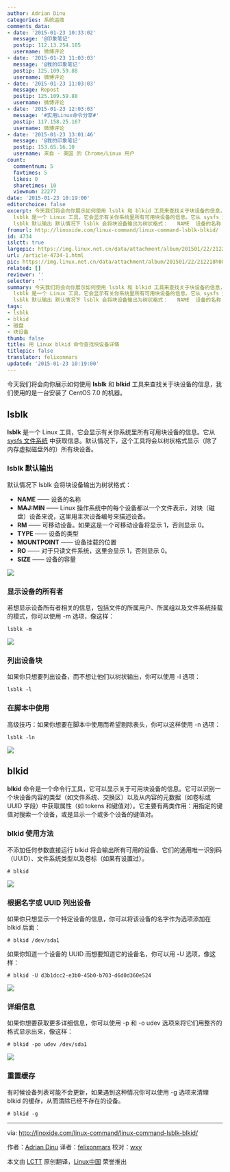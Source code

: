 ```yaml
---
author: Adrian Dinu
categories: 系统运维
comments_data:
- date: '2015-01-23 10:33:02'
  message: '@印象笔记'
  postip: 112.13.254.185
  username: 微博评论
- date: '2015-01-23 11:03:03'
  message: '@我的印象笔记'
  postip: 125.109.59.88
  username: 微博评论
- date: '2015-01-23 11:03:03'
  message: Repost
  postip: 125.109.59.88
  username: 微博评论
- date: '2015-01-23 12:03:03'
  message: '#实用Linux命令分享#'
  postip: 117.158.25.167
  username: 微博评论
- date: '2015-01-23 13:01:46'
  message: '@我的印象笔记'
  postip: 153.65.16.10
  username: 来自 - 美国 的 Chrome/Linux 用户
count:
  commentnum: 5
  favtimes: 5
  likes: 0
  sharetimes: 10
  viewnum: 22277
date: '2015-01-23 10:19:00'
editorchoice: false
excerpt: 今天我们将会向你展示如何使用 lsblk 和 blkid 工具来查找关于块设备的信息，我们使用的是一台安装了 CentOS 7.0 的机器。 lsblk
  lsblk 是一个 Linux 工具，它会显示有关你系统里所有可用块设备的信息。它从 sysfs 文件系统 中获取信息。默认情况下，这个工具将会以树状格式显示（除了内存虚拟磁盘外的）所有块设备。
  lsblk 默认输出 默认情况下 lsblk 会将块设备输出为树状格式：   NAME  设备的名称   MAJ:MIN  Linux 操作系统中的每个设备都以一个文件表示，对块（磁盘）设备来说，这里用主次设备编号来描述设备。   RM  可移动设备。
fromurl: http://linoxide.com/linux-command/linux-command-lsblk-blkid/
id: 4734
islctt: true
largepic: https://img.linux.net.cn/data/attachment/album/201501/22/212218h08kqjjh8q4cj8fa.jpg
url: /article-4734-1.html
pic: https://img.linux.net.cn/data/attachment/album/201501/22/212218h08kqjjh8q4cj8fa.jpg.thumb.jpg
related: []
reviewer: ''
selector: ''
summary: 今天我们将会向你展示如何使用 lsblk 和 blkid 工具来查找关于块设备的信息，我们使用的是一台安装了 CentOS 7.0 的机器。 lsblk
  lsblk 是一个 Linux 工具，它会显示有关你系统里所有可用块设备的信息。它从 sysfs 文件系统 中获取信息。默认情况下，这个工具将会以树状格式显示（除了内存虚拟磁盘外的）所有块设备。
  lsblk 默认输出 默认情况下 lsblk 会将块设备输出为树状格式：   NAME  设备的名称   MAJ:MIN  Linux 操作系统中的每个设备都以一个文件表示，对块（磁盘）设备来说，这里用主次设备编号来描述设备。   RM  可移动设备。
tags:
- lsblk
- blkid
- 磁盘
- 块设备
thumb: false
title: 用 Linux blkid 命令查找块设备详情
titlepic: false
translator: felixonmars
updated: '2015-01-23 10:19:00'
---
```


今天我们将会向你展示如何使用 **lsblk** 和 **blkid** 工具来查找关于块设备的信息，我们使用的是一台安装了 CentOS 7.0 的机器。


lsblk
-----


**lsblk** 是一个 Linux 工具，它会显示有关你系统里所有可用块设备的信息。它从 [sysfs 文件系统](https://www.kernel.org/doc/Documentation/filesystems/sysfs.txt) 中获取信息。默认情况下，这个工具将会以树状格式显示（除了内存虚拟磁盘外的）所有块设备。


### lsblk 默认输出


默认情况下 lsblk 会将块设备输出为树状格式：


* **NAME** —— 设备的名称
* **MAJ:MIN** —— Linux 操作系统中的每个设备都以一个文件表示，对块（磁盘）设备来说，这里用主次设备编号来描述设备。
* **RM** —— 可移动设备。如果这是一个可移动设备将显示 1，否则显示 0。
* **TYPE** —— 设备的类型
* **MOUNTPOINT** —— 设备挂载的位置
* **RO** —— 对于只读文件系统，这里会显示 1，否则显示 0。
* **SIZE** —— 设备的容量


![](/data/attachment/album/201501/22/212218h08kqjjh8q4cj8fa.jpg)


### 显示设备的所有者


若想显示设备所有者相关的信息，包括文件的所属用户、所属组以及文件系统挂载的模式，你可以使用 -m 选项，像这样：



```
lsblk -m

```

![](/data/attachment/album/201501/22/212219rznn4hn7oz4nqknk.jpg)


### 列出设备块


如果你只想要列出设备，而不想让他们以树状输出，你可以使用 -l 选项：



```
lsblk -l

```

### 在脚本中使用


高级技巧：如果你想要在脚本中使用而希望剔除表头，你可以这样使用 -n 选项：



```
lsblk -ln

```

![](/data/attachment/album/201501/22/212220y64rpgzr6vk3sz4e.jpg)


blkid
-----


**blkid** 命令是一个命令行工具，它可以显示关于可用块设备的信息。它可以识别一个块设备内容的类型（如文件系统、交换区）以及从内容的元数据（如卷标或 UUID 字段）中获取属性（如 tokens 和键值对）。它主要有两类作用：用指定的键值对搜索一个设备，或是显示一个或多个设备的键值对。


### blkid 使用方法


不添加任何参数直接运行 blkid 将会输出所有可用的设备、它们的通用唯一识别码（UUID）、文件系统类型以及卷标（如果有设置过）。



```
# blkid

```

![](/data/attachment/album/201501/22/212221kb58c82t55h5g522.jpg)


### 根据名字或 UUID 列出设备


如果你只想显示一个特定设备的信息，你可以将该设备的名字作为选项添加在 blkid 后面：



```
# blkid /dev/sda1

```

如果你知道一个设备的 UUID 而想要知道它的设备名，你可以用 -U 选项，像这样：



```
# blkid -U d3b1dcc2-e3b0-45b0-b703-d6d0d360e524

```

![](/data/attachment/album/201501/22/212222cusr8auqqqpbjuj6.jpg)


### 详细信息


如果你想要获取更多详细信息，你可以使用 -p 和 -o udev 选项来将它们用整齐的格式显示出来，像这样：



```
# blkid -po udev /dev/sda1

```

![](/data/attachment/album/201501/22/212225rcwmvnnquc9zvw60.jpg)


### 重置缓存


有时候设备列表可能不会更新，如果遇到这种情况你可以使用 -g 选项来清理 blkid 的缓存，从而清除已经不存在的设备。



```
# blkid -g

```



---


via: <http://linoxide.com/linux-command/linux-command-lsblk-blkid/>


作者：[Adrian Dinu](http://linoxide.com/author/adriand/) 译者：[felixonmars](https://github.com/felixonmars) 校对：[wxy](https://github.com/wxy)


本文由 [LCTT](https://github.com/LCTT/TranslateProject) 原创翻译，[Linux中国](http://linux.cn/) 荣誉推出
